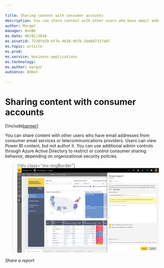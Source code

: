 ```yaml
---

title: Sharing content with consumer accounts
description: You can share content with other users who have email addresses from consumer email services or telecommunications providers.
author: MargoC
manager: AnnBe
ms.date: 06/01/2018
ms.assetid: 7230fe59-6ffe-4639-95fb-2bdb87317a6f
ms.topic: article
ms.prod: 
ms.service: business-applications
ms.technology: 
ms.author: margoc
audience: Admin

---
```

#  Sharing content with consumer accounts




[!include[banner](../../../includes/banner.md)]

You can share content with other users who have email addresses from consumer
email services or telecommunications providers. Users can view Power BI content,
but not author it. You can use additional admin controls through Azure Active
Directory to restrict or control consumer sharing behavior, depending on
organizational security policies.

> [!div class="mx-imgBorder"] 
> ![A screenshot of the Share a report screen](media/sharing-content-consumer-accounts-1.png "A screenshot of the Share a report screen")

*Share a report*


